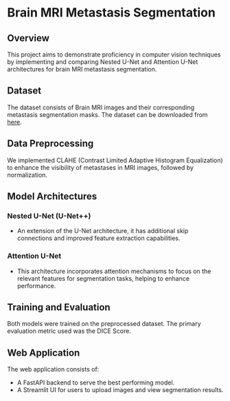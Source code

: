 # Brain MRI Metastasis Segmentation

## Overview
This project aims to demonstrate proficiency in computer vision techniques by implementing and comparing Nested U-Net and Attention U-Net architectures for brain MRI metastasis segmentation.

## Dataset
The dataset consists of Brain MRI images and their corresponding metastasis segmentation masks. The dataset can be downloaded from [here](https://dicom5c.blob.core.windows.net/public/Data.zip). 

## Data Preprocessing
We implemented CLAHE (Contrast Limited Adaptive Histogram Equalization) to enhance the visibility of metastases in MRI images, followed by normalization.

## Model Architectures
### Nested U-Net (U-Net++)
- An extension of the U-Net architecture, it has additional skip connections and improved feature extraction capabilities.

### Attention U-Net
- This architecture incorporates attention mechanisms to focus on the relevant features for segmentation tasks, helping to enhance performance.

## Training and Evaluation
Both models were trained on the preprocessed dataset. The primary evaluation metric used was the DICE Score.

## Web Application
The web application consists of:
- A FastAPI backend to serve the best performing model.
- A Streamlit UI for users to upload images and view segmentation results.


